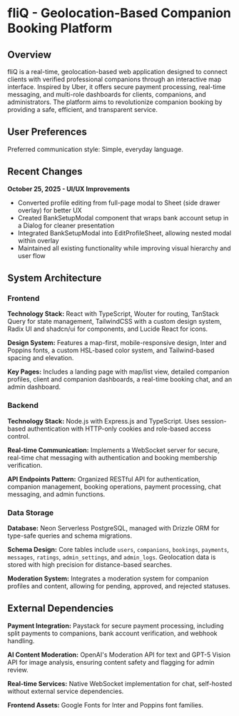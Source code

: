 # fliQ - Geolocation-Based Companion Booking Platform

## Overview

fliQ is a real-time, geolocation-based web application designed to connect clients with verified professional companions through an interactive map interface. Inspired by Uber, it offers secure payment processing, real-time messaging, and multi-role dashboards for clients, companions, and administrators. The platform aims to revolutionize companion booking by providing a safe, efficient, and transparent service.

## User Preferences

Preferred communication style: Simple, everyday language.

## Recent Changes

**October 25, 2025 - UI/UX Improvements**
- Converted profile editing from full-page modal to Sheet (side drawer overlay) for better UX
- Created BankSetupModal component that wraps bank account setup in a Dialog for cleaner presentation
- Integrated BankSetupModal into EditProfileSheet, allowing nested modal within overlay
- Maintained all existing functionality while improving visual hierarchy and user flow

## System Architecture

### Frontend

**Technology Stack:** React with TypeScript, Wouter for routing, TanStack Query for state management, TailwindCSS with a custom design system, Radix UI and shadcn/ui for components, and Lucide React for icons.

**Design System:** Features a map-first, mobile-responsive design, Inter and Poppins fonts, a custom HSL-based color system, and Tailwind-based spacing and elevation.

**Key Pages:** Includes a landing page with map/list view, detailed companion profiles, client and companion dashboards, a real-time booking chat, and an admin dashboard.

### Backend

**Technology Stack:** Node.js with Express.js and TypeScript. Uses session-based authentication with HTTP-only cookies and role-based access control.

**Real-time Communication:** Implements a WebSocket server for secure, real-time chat messaging with authentication and booking membership verification.

**API Endpoints Pattern:** Organized RESTful API for authentication, companion management, booking operations, payment processing, chat messaging, and admin functions.

### Data Storage

**Database:** Neon Serverless PostgreSQL, managed with Drizzle ORM for type-safe queries and schema migrations.

**Schema Design:** Core tables include `users`, `companions`, `bookings`, `payments`, `messages`, `ratings`, `admin_settings`, and `admin_logs`. Geolocation data is stored with high precision for distance-based searches.

**Moderation System:** Integrates a moderation system for companion profiles and content, allowing for pending, approved, and rejected statuses.

## External Dependencies

**Payment Integration:** Paystack for secure payment processing, including split payments to companions, bank account verification, and webhook handling.

**AI Content Moderation:** OpenAI's Moderation API for text and GPT-5 Vision API for image analysis, ensuring content safety and flagging for admin review.

**Real-time Services:** Native WebSocket implementation for chat, self-hosted without external service dependencies.

**Frontend Assets:** Google Fonts for Inter and Poppins font families.